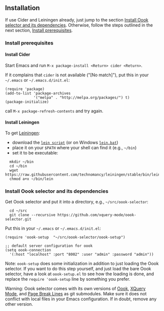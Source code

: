 ## Installation

If use Cider and Leiningen already, just jump to the section
[Install Oook selector and its dependencies](#install-oook-selector-and-its-dependencies).
Otherwise, follow the steps outlined in the next section,
[Install prerequisites](#install-prerequisites).

### Install prerequisites

#### Install Cider

Start Emacs and run  `M-x package-install <Return> cider <Return>`.

If it complains that `cider` is not available ("[No match]"),
put this in your `~/.emacs` or `~/.emacs.d/init.el`:

```
(require 'package)
(add-to-list 'package-archives
             '("melpa" . "http://melpa.org/packages/") t)
(package-initialize)
```
call  `M-x package-refresh-contents`  and try again.

#### Install Leiningen

To get [Leiningen](https://leiningen.org):
* download the
  [`lein script`](https://raw.githubusercontent.com/technomancy/leiningen/stable/bin/lein)
  (or on Windows
  [`lein.bat`](https://raw.githubusercontent.com/technomancy/leiningen/stable/bin/lein.bat))
* place it on your `$PATH` where your shell can find it (e.g., `~/bin`)
* set it to be executable:
```
  mkdir ~/bin
  cd ~/bin
  wget https://raw.githubusercontent.com/technomancy/leiningen/stable/bin/lein
  chmod a+x ~/bin/lein
```

### Install Oook selector and its dependencies

Get Oook selector and put it into a directory, e.g., `~/src/oook-selector`:
```
  cd ~/src
  git clone --recursive https://github.com/xquery-mode/oook-selector.git
```

Put this in your `~/.emacs` or `~/.emacs.d/init.el`:

```
(require 'oook-setup  "~/src/oook-selector/oook-setup")

;; default server configuration for oook
(setq oook-connection
  '(:host "localhost" :port "8002" :user "admin" :password "admin"))
```

Note: `oook-setup` does some initialization in addition to just loading the
  Oook selector. If you want to do this step yourself, and just load the
  bare Oook selector, have a look at `oook-setup.el` to see how the loading
  is done, and replace the `require 'oook-setup` line by something you prefer.

Warning: Oook selector comes with its own versions of [Oook](https://github.com/xquery-mode/Oook),
  [XQuery Mode](https://github.com/xquery-mode/xquery-mode), and
  [Page Break Lines](https://github.com/purcell/page-break-lines)
  as git submodules. Make sure it does not conflict with local files in your
  Emacs configuration. If in doubt, remove any other version.
